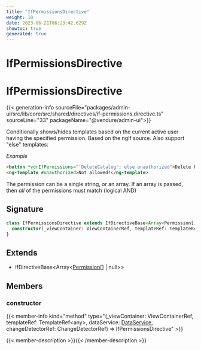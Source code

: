 ```yaml
---
title: "IfPermissionsDirective"
weight: 10
date: 2023-06-21T06:23:42.629Z
showtoc: true
generated: true
---
```

<!-- This file was generated from the Vendure source. Do not modify. Instead, re-run the "docs:build" script -->

# IfPermissionsDirective
<div class="symbol">


# IfPermissionsDirective

{{< generation-info sourceFile="packages/admin-ui/src/lib/core/src/shared/directives/if-permissions.directive.ts" sourceLine="33" packageName="@vendure/admin-ui">}}

Conditionally shows/hides templates based on the current active user having the specified permission.
Based on the ngIf source. Also support "else" templates:

*Example*

```html
<button *vdrIfPermissions="'DeleteCatalog'; else unauthorized">Delete Product</button>
<ng-template #unauthorized>Not allowed!</ng-template>
```

The permission can be a single string, or an array. If an array is passed, then _all_ of the permissions
must match (logical AND)

## Signature

```TypeScript
class IfPermissionsDirective extends IfDirectiveBase<Array<Permission[] | null>> {
  constructor(_viewContainer: ViewContainerRef, templateRef: TemplateRef<any>, dataService: DataService, changeDetectorRef: ChangeDetectorRef)
}
```
## Extends

 * IfDirectiveBase&#60;Array&#60;<a href='/typescript-api/common/permission#permission'>Permission</a>[] | null&#62;&#62;


## Members

### constructor

{{< member-info kind="method" type="(_viewContainer: ViewContainerRef, templateRef: TemplateRef&#60;any&#62;, dataService: <a href='/admin-ui-api/providers/data-service#dataservice'>DataService</a>, changeDetectorRef: ChangeDetectorRef) => IfPermissionsDirective"  >}}

{{< member-description >}}{{< /member-description >}}


</div>
